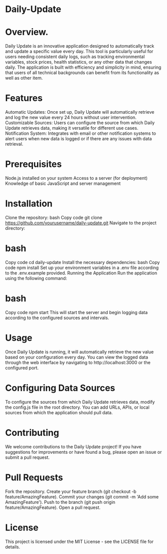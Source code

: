 # Daily-Update
# Overview. 
Daily Update is an innovative application designed to automatically track and update a specific value every day. This tool is particularly useful for users needing consistent daily logs, such as tracking environmental variables, stock prices, health statistics, or any other data that changes daily. The application is built with efficiency and simplicity in mind, ensuring that users of all technical backgrounds can benefit from its functionality as well as other item.

# Features
Automatic Updates: Once set up, Daily Update will automatically retrieve and log the new value every 24 hours without user intervention.
Customizable Sources: Users can configure the source from which Daily Update retrieves data, making it versatile for different use cases.
Notification System: Integrates with email or other notification systems to alert users when new data is logged or if there are any issues with data retrieval.

# Prerequisites
Node.js installed on your system
Access to a server (for deployment)
Knowledge of basic JavaScript and server management


# Installation
Clone the repository:
bash
Copy code
git clone https://github.com/yourusername/daily-update.git
Navigate to the project directory:

# bash
Copy code
cd daily-update
Install the necessary dependencies:
bash
Copy code
npm install
Set up your environment variables in a .env file according to the .env.example provided.
Running the Application
Run the application using the following command:

# bash
Copy code
npm start
This will start the server and begin logging data according to the configured sources and intervals.

# Usage
Once Daily Update is running, it will automatically retrieve the new value based on your configuration every day. You can view the logged data through the web interface by navigating to http://localhost:3000 or the configured port.

# Configuring Data Sources
To configure the sources from which Daily Update retrieves data, modify the config.js file in the root directory. You can add URLs, APIs, or local sources from which the application should pull data.

# Contributing
We welcome contributions to the Daily Update project! If you have suggestions for improvements or have found a bug, please open an issue or submit a pull request.

# Pull Requests
Fork the repository.
Create your feature branch (git checkout -b feature/AmazingFeature).
Commit your changes (git commit -m 'Add some AmazingFeature').
Push to the branch (git push origin feature/AmazingFeature).
Open a pull request.

# License
This project is licensed under the MIT License - see the LICENSE file for details.
